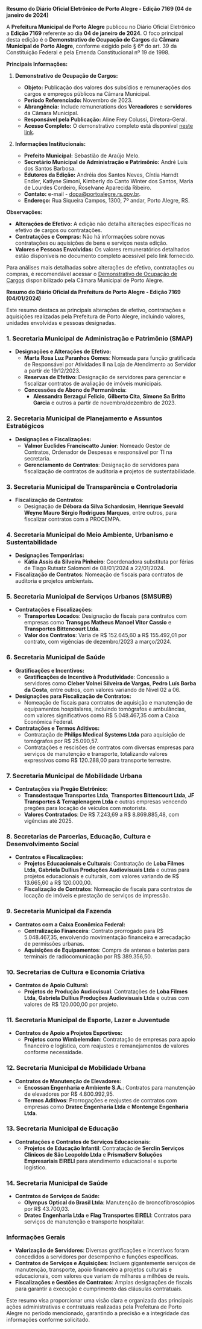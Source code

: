 **Resumo do Diário Oficial Eletrônico de Porto Alegre - Edição 7169 (04 de janeiro de 2024)**

A **Prefeitura Municipal de Porto Alegre** publicou no Diário Oficial Eletrônico a **Edição 7169** referente ao dia **04 de janeiro de 2024**. O foco principal desta edição é o **Demonstrativo de Ocupação de Cargos** da **Câmara Municipal de Porto Alegre**, conforme exigido pelo § 6º do art. 39 da Constituição Federal e pela Emenda Constitucional nº 19 de 1998.

**Principais Informações:**

1. **Demonstrativo de Ocupação de Cargos:**
   - **Objeto:** Publicação dos valores dos subsídios e remunerações dos cargos e empregos públicos na Câmara Municipal.
   - **Período Referenciado:** Novembro de 2023.
   - **Abrangência:** Include remunerations dos **Vereadores** e **servidores** da Câmara Municipal.
   - **Responsável pela Publicação:** Aline Frey Colussi, Diretora-Geral.
   - **Acesso Completo:** O demonstrativo completo está disponível [neste link](http://dopaonlineupload.procempa.com.br/dopaonlineupload/5030_cl_460029_1.pdf).

2. **Informações Institucionais:**
   - **Prefeito Municipal:** Sebastião de Araújo Melo.
   - **Secretário Municipal de Administração e Patrimônio:** André Luis dos Santos Barbosa.
   - **Edutores da Edição:** Andréia dos Santos Neves, Cíntia Harndt Endler, Katlyne Simoni, Kimberly do Canto Winter dos Santos, Maria de Lourdes Cordeiro, Roselvane Aparecida Ribeiro.
   - **Contato:** e-mail - dopa@portoalegre.rs.gov.br.
   - **Endereço:** Rua Siqueira Campos, 1300, 7º andar, Porto Alegre, RS.

**Observações:**

- **Alterações de Efetivo:** A edição não detalha alterações específicas no efetivo de cargos ou contratações.
- **Contratações e Compras:** Não há informações sobre novas contratações ou aquisições de bens e serviços nesta edição.
- **Valores e Pessoas Envolvidas:** Os valores remuneratórios detalhados estão disponíveis no documento completo acessível pelo link fornecido.

Para análises mais detalhadas sobre alterações de efetivo, contratações ou compras, é recomendável acessar o [Demonstrativo de Ocupação de Cargos](http://dopaonlineupload.procempa.com.br/dopaonlineupload/5030_cl_460029_1.pdf) disponibilizado pela Câmara Municipal de Porto Alegre.

**Resumo do Diário Oficial da Prefeitura de Porto Alegre - Edição 7169 (04/01/2024)**

Este resumo destaca as principais alterações de efetivo, contratações e aquisições realizadas pela Prefeitura de Porto Alegre, incluindo valores, unidades envolvidas e pessoas designadas.

### 1. **Secretaria Municipal de Administração e Patrimônio (SMAP)**
- **Designações e Alterações de Efetivo:**
  - **Marta Rosa Luz Paranhos Gomes**: Nomeada para função gratificada de Responsável por Atividades II na Loja de Atendimento ao Servidor a partir de 19/12/2023.
  - **Reservas de Efetivo**: Designação de servidores para gerenciar e fiscalizar contratos de avaliação de imóveis municipais.
  - **Concessões de Abono de Permanência**:
    - **Alessandra Berzagui Felicio**, **Gilberto Cita**, **Simone Sa Britto Garcia** e outros a partir de novembro/dezembro de 2023.

### 2. **Secretaria Municipal de Planejamento e Assuntos Estratégicos**
- **Designações e Fiscalizações:**
  - **Valmor Euclides Franciscatto Junior**: Nomeado Gestor de Contratos, Ordenador de Despesas e responsável por TI na secretaria.
  - **Gerenciamento de Contratos**: Designação de servidores para fiscalização de contratos de auditoria e projetos de sustentabilidade.

### 3. **Secretaria Municipal de Transparência e Controladoria**
- **Fiscalização de Contratos:**
  - Designação de **Débora da Silva Schardosim**, **Henrique Seevald Weyne Mauro Sérgio Rodrigues Marques**, entre outros, para fiscalizar contratos com a PROCEMPA.

### 4. **Secretaria Municipal do Meio Ambiente, Urbanismo e Sustentabilidade**
- **Designações Temporárias:**
  - **Kátia Assis da Silveira Pinheiro**: Coordenadora substituta por férias de Tiago Rutsatz Salomoni de 08/01/2024 a 22/01/2024.
- **Fiscalização de Contratos**: Nomeação de fiscais para contratos de auditoria e projetos ambientais.

### 5. **Secretaria Municipal de Serviços Urbanos (SMSURB)**
- **Contratações e Fiscalizações:**
  - **Transportes Locados**: Designação de fiscais para contratos com empresas como **Transgps Matheus Manoel Vitor Cassio** e **Transportes Bittencourt Ltda**.
  - **Valor dos Contratos**: Varia de R$ 152.645,60 a R$ 155.492,01 por contrato, com vigências de dezembro/2023 a março/2024.

### 6. **Secretaria Municipal de Saúde**
- **Gratificações e Incentivos:**
  - **Gratificações de Incentivo à Produtividade**: Concessão a servidores como **Cleber Volnei Silveira de Vargas**, **Pedro Luís Borba da Costa**, entre outros, com valores variando de Nível 02 a 06.
- **Designações para Fiscalização de Contratos:**
  - Nomeação de fiscais para contratos de aquisição e manutenção de equipamentos hospitalares, incluindo tomógrafos e ambulâncias, com valores significativos como R$ 5.048.467,35 com a Caixa Econômica Federal.
- **Contratações e Termos Aditivos:**
  - Contratação de **Philips Medical Systems Ltda** para aquisição de tomógrafos por R$ 25.090,57.
  - Contratações e rescisões de contratos com diversas empresas para serviços de manutenção e transporte, totalizando valores expressivos como R$ 120.288,00 para transporte terrestre.

### 7. **Secretaria Municipal de Mobilidade Urbana**
- **Contratações via Pregão Eletrônico:**
  - **Transdestaque Transportes Ltda**, **Transportes Bittencourt Ltda**, **JF Transportes & Terraplenagem Ltda** e outras empresas vencendo pregões para locação de veículos com motorista.
  - **Valores Contratados**: De R$ 7.243,69 a R$ 8.869.885,48, com vigências até 2025.

### 8. **Secretarias de Parcerias, Educação, Cultura e Desenvolvimento Social**
- **Contratos e Fiscalizações:**
  - **Projetos Educacionais e Culturais**: Contratação de **Loba Filmes Ltda**, **Gabriela Dullius Produções Audiovisuais Ltda** e outras para projetos educacionais e culturais, com valores variando de R$ 13.665,60 a R$ 120.000,00.
  - **Fiscalização de Contratos**: Nomeação de fiscais para contratos de locação de imóveis e prestação de serviços de impressão.

### 9. **Secretaria Municipal da Fazenda**
- **Contratos com a Caixa Econômica Federal:**
  - **Centralização Financeira**: Contrato prorrogado para R$ 5.048.467,35, envolvendo movimentação financeira e arrecadação de permissões urbanas.
  - **Aquisições de Equipamentos**: Compra de antenas e baterias para terminais de radiocomunicação por R$ 389.356,50.

### 10. **Secretarias de Cultura e Economia Criativa**
- **Contratos de Apoio Cultural:**
  - **Projetos de Produção Audiovisual**: Contratações de **Loba Filmes Ltda**, **Gabriela Dullius Produções Audiovisuais Ltda** e outras com valores de R$ 120.000,00 por projeto.
  
### 11. **Secretaria Municipal de Esporte, Lazer e Juventude**
- **Contratos de Apoio a Projetos Esportivos:**
  - **Projetos como Wimbelemdon**: Contratação de empresas para apoio financeiro e logística, com reajustes e remanejamentos de valores conforme necessidade.

### 12. **Secretaria Municipal de Mobilidade Urbana**
- **Contratos de Manutenção de Elevadores:**
  - **Encossan Engenharia e Ambiente S.A.**: Contratos para manutenção de elevadores por R$ 4.800.992,95.
  - **Termos Aditivos**: Prorrogações e reajustes de contratos com empresas como **Dratec Engenharia Ltda** e **Montenge Engenharia Ltda**.

### 13. **Secretaria Municipal de Educação**
- **Contratações e Contratos de Serviços Educacionais:**
  - **Projetos de Educação Infantil**: Contratação de **Serclin Serviços Clínicos de São Leopoldo Ltda** e **PrismaServ Soluções Empresariais EIRELI** para atendimento educacional e suporte logístico.
  
### 14. **Secretaria Municipal de Saúde**
- **Contratos de Serviços de Saúde:**
  - **Olympus Optical do Brasil Ltda**: Manutenção de broncofibroscópios por R$ 43.700,03.
  - **Dratec Engenharia Ltda** e **Flag Transportes EIRELI**: Contratos para serviços de manutenção e transporte hospitalar.

### Informações Gerais
- **Valorização de Servidores**: Diversas gratificações e incentivos foram concedidos a servidores por desempenho e funções específicas.
- **Contratos de Serviços e Aquisições**: Incluem gigantemente serviços de manutenção, transporte, apoio financeiro a projetos culturais e educacionais, com valores que variam de milhares a milhões de reais.
- **Fiscalizações e Gestões de Contratos**: Amplas designações de fiscais para garantir a execução e cumprimento das cláusulas contratuais.

Este resumo visa proporcionar uma visão clara e organizada das principais ações administrativas e contratuais realizadas pela Prefeitura de Porto Alegre no período mencionado, garantindo a precisão e a integridade das informações conforme solicitado.